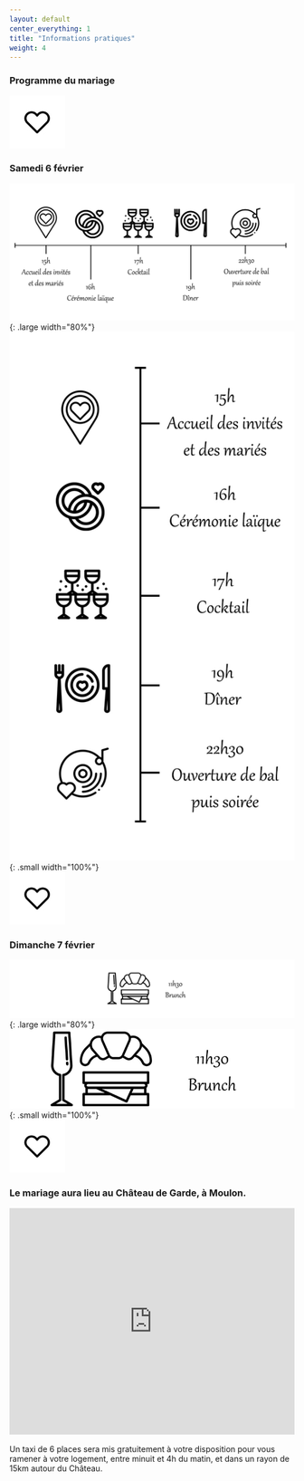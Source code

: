 ```yaml
---
layout: default
center_everything: 1
title: "Informations pratiques"
weight: 4
---
```



### Programme du mariage
![](assets/Coeur.jpg)

### Samedi 6 février
![](assets/Programme.jpg){: .large width="80%"}
![](assets/ProgrmameTel.jpg){: .small width="100%"}  
![](assets/Coeur.jpg)

### Dimanche 7 février 
![](assets/Brunch.jpg){: .large width="80%"}
![](assets/BrunchTel.jpg){: .small width="100%"}  
![](assets/Coeur.jpg)

### Le mariage aura lieu au Château de Garde, à Moulon.
<iframe src="https://www.google.com/maps/embed?pb=!1m18!1m12!1m3!1d4758.121377013103!2d-0.21830238666508295!3d44.83794374170417!2m3!1f0!2f0!3f0!3m2!1i1024!2i768!4f13.1!3m3!1m2!1s0xd554532dc533345%3A0x6049a9547322ec03!2sCh%C3%A2teau%20de%20Garde!5e0!3m2!1sfr!2sfr!4v1595537776165!5m2!1sfr!2sfr" style="border:0;" allowfullscreen="" aria-hidden="false" tabindex="0" width="100%" height="400" frameborder="0"></iframe>

Un taxi de 6 places sera mis gratuitement à votre disposition pour vous ramener à votre logement, entre minuit et 4h du matin, et dans un rayon de 15km autour du Château.
